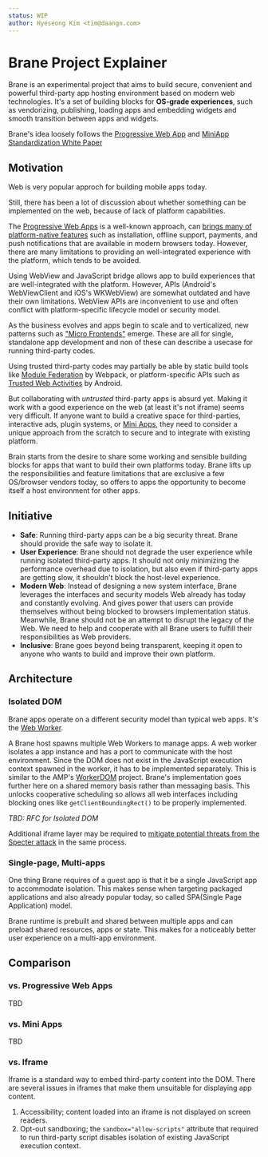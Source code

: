 ```yaml
---
status: WIP
author: Hyeseong Kim <tim@daangn.com>
---
```


# Brane Project Explainer

Brane is an experimental project that aims to build secure, convenient and powerful third-party app hosting environment based on modern web technologies. It's a set of building blocks for **OS-grade experiences**, such as vendorizing, publishing, loading apps and embedding widgets and smooth transition between apps and widgets.

Brane's idea loosely follows the [Progressive Web App](https://web.dev/progressive-web-apps/) and [MiniApp Standardization White Paper](https://www.w3.org/TR/mini-app-white-paper/)

## Motivation

Web is very popular approch for building mobile apps today.

Still, there has been a lot of discussion about whether something can be implemented on the web, because of lack of platform capabilities.

The [Progressive Web Apps](https://web.dev/progressive-web-apps/) is a well-known approach, can [brings many of platform-native features](https://whatwebcando.today/) such as installation, offline support, payments, and push notifications that are available in modern browsers today. However, there are many limitations to providing an well-integrated experience with the platform, which tends to be avoided.

Using WebView and JavaScript bridge allows app to build experiences that are well-integrated with the platform. However, APIs (Android's WebViewClient and iOS's WKWebView) are somewhat outdated and have their own limitations. WebView APIs are inconvenient to use and often conflict with platform-specific lifecycle model or security model.

As the business evolves and apps begin to scale and to verticalized, new patterns such as ["Micro Frontends"](https://micro-frontends.org/) emerge. These are all for single, standalone app development and non of these can describe a usecase for running third-party codes.

Using trusted third-party codes may partially be able by static build tools like [Module Federation](https://webpack.js.org/concepts/module-federation/) by Webpack, or platform-specific APIs such as [Trusted Web Activities](https://developer.chrome.com/docs/android/trusted-web-activity/) by Android.

But collaborating with *untrusted* third-party apps is absurd yet. Making it work with a good experience on the web (at least it's not iframe) seems very difficult. If anyone want to build a creative space for third-parties, interactive ads, plugin systems, or [Mini Apps], they need to consider a unique approach from the scratch to secure and to integrate with existing platform.

Brain starts from the desire to share some working and sensible building blocks for apps that want to build their own platforms today. Brane lifts up the responsibilities and feature limitations that are exclusive a few OS/browser vendors today, so offers to apps the opportunity to become itself a host environment for other apps.

## Initiative

- **Safe**: Running third-party apps can be a big security threat. Brane should provide the safe way to isolate it.
- **User Experience**: Brane should not degrade the user experience while running isolated third-party apps. It should not only minimizing the performance overhead due to isolation, but also even if third-party apps are getting slow, it shouldn't block the host-level experience.
- **Modern Web**: Instead of designing a new system interface, Brane leverages the interfaces and security models Web already has today and constantly evolving. And gives power that users can provide themselves without being blocked to browsers implementation status. Meanwhile, Brane should not be an attempt to disrupt the legacy of the Web. We need to help and cooperate with all Brane users to fulfill their responsibilities as Web providers.
- **Inclusive**: Brane goes beyond being transparent, keeping it open to anyone who wants to build and improve their own platform.

## Architecture

### Isolated DOM

Brane apps operate on a different security model than typical web apps. It's the [Web Worker].

A Brane host spawns multiple Web Workers to manage apps. A web worker isolates a app instance and has a port to communicate with the host environment. Since the DOM does not exist in the JavaScript execution context spawned in the worker, it has to be implemented separately. This is similar to the AMP's [WorkerDOM](https://github.com/ampproject/worker-dom) project. Brane's implementation goes further here on a shared memory basis rather than messaging basis. This unlocks cooperative scheduling so allows all web interfaces including blocking ones like `getClientBoundingRect()` to be properly implemented.

*TBD: RFC for Isolated DOM*

Additional iframe layer may be required to [mitigate potential threats from the Specter attack](https://www.w3.org/TR/post-spectre-webdev/) in the same process.

### Single-page, Multi-apps

One thing Brane requires of a guest app is that it be a single JavaScript app to accommodate isolation. This makes sense when targeting packaged applications and also already popular today, so called SPA(Single Page Application) model.

Brane runtime is prebuilt and shared between multiple apps and can preload shared resources, apps or state. This makes for a noticeably better user experience on a multi-app environment.

## Comparison

### vs. Progressive Web Apps

TBD

### vs. Mini Apps

TBD

### vs. Iframe

Iframe is a standard way to embed third-party content into the DOM. There are several issues in iframes that make them unsuitable for displaying app content.

1. Accessibility; content loaded into an iframe is not displayed on screen readers.
2. Opt-out sandboxing; the `sandbox="allow-scripts"` attribute that required to run third-party script disables isolation of existing JavaScript execution context.

[PWA]: https://web.dev/progressive-web-apps/
[Mini Apps]: https://web.dev/mini-apps/
[Web Worker]: https://html.spec.whatwg.org/multipage/#workers
